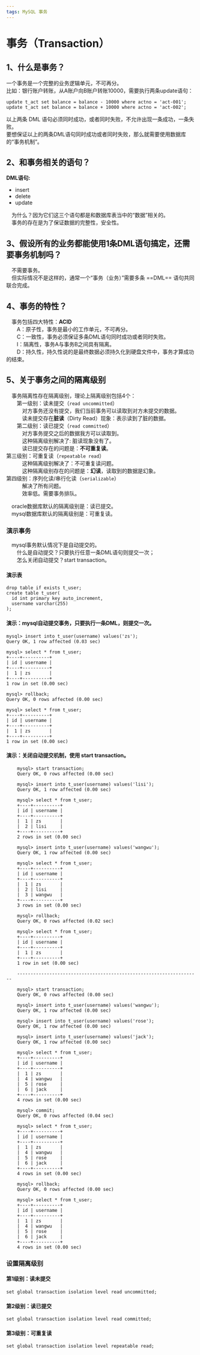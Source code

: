 ```yaml
---
tags: MySQL 事务
---
```


# 事务（Transaction）

## 1、什么是事务？

一个事务是一个完整的业务逻辑单元，不可再分。  
比如：银行账户转账，从A账户向B账户转账10000，需要执行两条update语句：

```mysql
update t_act set balance = balance - 10000 where actno = 'act-001';
update t_act set balance = balance + 10000 where actno = 'act-002';
```

以上两条 DML 语句必须同时成功，或者同时失败，不允许出现一条成功，一条失败。  
要想保证以上的两条DML语句同时成功或者同时失败，那么就需要使用数据库的“事务机制”。

## 2、和事务相关的语句？

**DML语句:**

* insert 
* delete
* update

&emsp;为什么？因为它们这三个语句都是和数据库表当中的“数据”相关的。  
&emsp;事务的存在是为了保证数据的完整性，安全性。

## 3、假设所有的业务都能使用1条DML语句搞定，还需要事务机制吗？

&emsp;不需要事务。  
&emsp;但实际情况不是这样的，通常一个“事务（业务）”需要多条 ==DML== 语句共同联合完成。  

## 4、事务的特性？

&emsp;事务包括四大特性：**ACID**  
&emsp;&emsp;A：原子性，事务是最小的工作单元，不可再分。  
&emsp;&emsp;C：一致性，事务必须保证多条DML语句同时成功或者同时失败。  
&emsp;&emsp;I：隔离性，事务A与事务B之间具有隔离。  
&emsp;&emsp;D：持久性，持久性说的是最终数据必须持久化到硬盘文件中，事务才算成功的结束。

## 5、关于事务之间的隔离级别

&emsp;事务隔离性存在隔离级别，理论上隔离级别包括4个：  
&emsp;&emsp;第一级别：读未提交（`read uncommitted`）  
&emsp;&emsp;&emsp;对方事务还没有提交，我们当前事务可以读取到对方未提交的数据。  
&emsp;&emsp;&emsp;读未提交存在**脏读**（Dirty Read）现象：表示读到了脏的数据。  
&emsp;&emsp;第二级别：读已提交（`read committed`）  
&emsp;&emsp;&emsp;对方事务提交之后的数据我方可以读取到。  
&emsp;&emsp;&emsp;这种隔离级别解决了: 脏读现象没有了。  
&emsp;&emsp;&emsp;读已提交存在的问题是：**不可重复读**。  
		第三级别：可重复读（`repeatable read`）  
&emsp;&emsp;&emsp;这种隔离级别解决了：不可重复读问题。  
&emsp;&emsp;&emsp;这种隔离级别存在的问题是：**幻读**，读取到的数据是幻象。  
		第四级别：序列化读/串行化读（`serializable`）   
&emsp;&emsp;&emsp;解决了所有问题。  
&emsp;&emsp;&emsp;效率低。需要事务排队。  

&emsp;oracle数据库默认的隔离级别是：读已提交。  
&emsp;mysql数据库默认的隔离级别是：可重复读。

### 演示事务

&emsp;mysql事务默认情况下是自动提交的。  
&emsp;&emsp;什么是自动提交？只要执行任意一条DML语句则提交一次；  
&emsp;&emsp;怎么关闭自动提交？start transaction。

#### 演示表

```mysql
drop table if exists t_user;
create table t_user(
  id int primary key auto_increment,
  username varchar(255)
);
```

#### 演示：mysql自动提交事务，只要执行一条DML，则提交一次。

```mysql
mysql> insert into t_user(username) values('zs');
Query OK, 1 row affected (0.03 sec)

mysql> select * from t_user;
+----+----------+
| id | username |
+----+----------+
|  1 | zs       |
+----+----------+
1 row in set (0.00 sec)

mysql> rollback;
Query OK, 0 rows affected (0.00 sec)

mysql> select * from t_user;
+----+----------+
| id | username |
+----+----------+
|  1 | zs       |
+----+----------+
1 row in set (0.00 sec)
```

#### 演示：关闭自动提交机制，使用 start transaction。

```mysql
	mysql> start transaction;
	Query OK, 0 rows affected (0.00 sec)

	mysql> insert into t_user(username) values('lisi');
	Query OK, 1 row affected (0.00 sec)

	mysql> select * from t_user;
	+----+----------+
	| id | username |
	+----+----------+
	|  1 | zs       |
	|  2 | lisi     |
	+----+----------+
	2 rows in set (0.00 sec)

	mysql> insert into t_user(username) values('wangwu');
	Query OK, 1 row affected (0.00 sec)

	mysql> select * from t_user;
	+----+----------+
	| id | username |
	+----+----------+
	|  1 | zs       |
	|  2 | lisi     |
	|  3 | wangwu   |
	+----+----------+
	3 rows in set (0.00 sec)

	mysql> rollback;
	Query OK, 0 rows affected (0.02 sec)

	mysql> select * from t_user;
	+----+----------+
	| id | username |
	+----+----------+
	|  1 | zs       |
	+----+----------+
	1 row in set (0.00 sec)
	
	--------------------------------------------------------------------
	
	mysql> start transaction;
	Query OK, 0 rows affected (0.00 sec)

	mysql> insert into t_user(username) values('wangwu');
	Query OK, 1 row affected (0.00 sec)

	mysql> insert into t_user(username) values('rose');
	Query OK, 1 row affected (0.00 sec)

	mysql> insert into t_user(username) values('jack');
	Query OK, 1 row affected (0.00 sec)

	mysql> select * from t_user;
	+----+----------+
	| id | username |
	+----+----------+
	|  1 | zs       |
	|  4 | wangwu   |
	|  5 | rose     |
	|  6 | jack     |
	+----+----------+
	4 rows in set (0.00 sec)

	mysql> commit;
	Query OK, 0 rows affected (0.04 sec)

	mysql> select * from t_user;
	+----+----------+
	| id | username |
	+----+----------+
	|  1 | zs       |
	|  4 | wangwu   |
	|  5 | rose     |
	|  6 | jack     |
	+----+----------+
	4 rows in set (0.00 sec)

	mysql> rollback;
	Query OK, 0 rows affected (0.00 sec)

	mysql> select * from t_user;
	+----+----------+
	| id | username |
	+----+----------+
	|  1 | zs       |
	|  4 | wangwu   |
	|  5 | rose     |
	|  6 | jack     |
	+----+----------+
	4 rows in set (0.00 sec)
```
### 设置隔离级别

#### 第1级别：读未提交

`set global transaction isolation level read uncommitted;`

#### 第2级别：读已提交

`set global transaction isolation level read committed;`

#### 第3级别：可重复读

`set global transaction isolation level repeatable read;`

